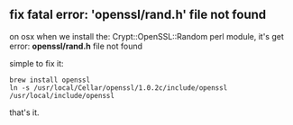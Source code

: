 ## fix fatal error: 'openssl/rand.h' file not found

on osx when we install the: Crypt::OpenSSL::Random perl module, 
it's get error: **openssl/rand.h** file not found

simple to fix it:


    brew install openssl
    ln -s /usr/local/Cellar/openssl/1.0.2c/include/openssl /usr/local/include/openssl


that's it.  

